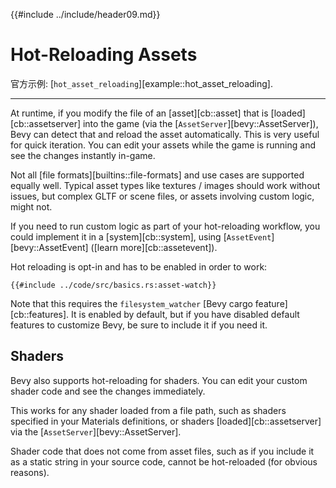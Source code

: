 {{#include ../include/header09.md}}

# Hot-Reloading Assets

官方示例:
[`hot_asset_reloading`][example::hot_asset_reloading].

---

At runtime, if you modify the file of an [asset][cb::asset]
that is [loaded][cb::assetserver] into the game (via the
[`AssetServer`][bevy::AssetServer]), Bevy can detect that and reload the
asset automatically. This is very useful for quick iteration. You can edit
your assets while the game is running and see the changes instantly in-game.

Not all [file formats][builtins::file-formats] and use cases are supported
equally well. Typical asset types like textures / images should work without
issues, but complex GLTF or scene files, or assets involving custom logic,
might not.

If you need to run custom logic as part of your hot-reloading
workflow, you could implement it in a [system][cb::system], using
[`AssetEvent`][bevy::AssetEvent] ([learn more][cb::assetevent]).

Hot reloading is opt-in and has to be enabled in order to work:

```rust,no_run,noplayground
{{#include ../code/src/basics.rs:asset-watch}}
```

Note that this requires the `filesystem_watcher` [Bevy cargo
feature][cb::features]. It is enabled by default, but if you have disabled
default features to customize Bevy, be sure to include it if you need it.

## Shaders

Bevy also supports hot-reloading for shaders. You can edit your custom shader
code and see the changes immediately.

This works for any shader loaded from a file path, such as shaders specified
in your Materials definitions, or shaders [loaded][cb::assetserver] via the
[`AssetServer`][bevy::AssetServer].

Shader code that does not come from asset files, such as if you include it
as a static string in your source code, cannot be hot-reloaded (for obvious
reasons).
